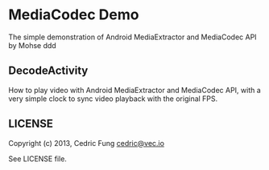 MediaCodec Demo
===============

The simple demonstration of Android MediaExtractor and MediaCodec API by Mohse    ddd


DecodeActivity
--------------

How to play video with Android MediaExtractor and MediaCodec API, with a very simple clock to sync video playback with the original FPS.


LICENSE
-------

Copyright (c) 2013, Cedric Fung <cedric@vec.io>

See LICENSE file.
